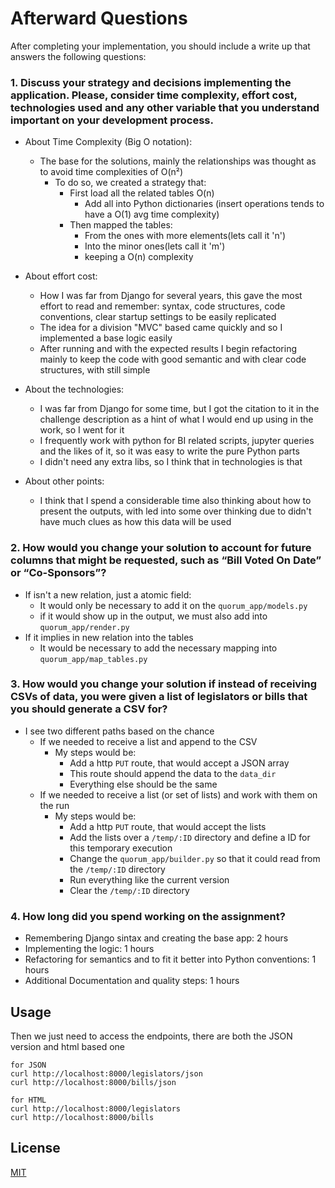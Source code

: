 # Afterward Questions

After completing your implementation, you should include a write up that answers the following
questions:


### 1. Discuss your strategy and decisions implementing the application. Please, consider time complexity, effort cost, technologies used and any other variable that you understand important on your development process.

- About Time Complexity (Big O notation):
  - The base for the solutions, mainly the relationships was thought as to avoid time complexities of O(n²)
    - To do so, we created a strategy that:
      - First load all the related tables O(n)
        - Add all into Python dictionaries (insert operations tends to have a O(1) avg time complexity) 
      - Then mapped the tables: 
        - From the ones with more elements(lets call it 'n')
        - Into the minor ones(lets call it 'm')
        - keeping a O(n) complexity

- About effort cost:
  - How I was far from Django for several years, this gave the most effort to read and remember: syntax, code structures, code conventions, clear startup settings to be easily replicated
  - The idea for a division "MVC" based came quickly and so I implemented a base logic easily
  - After running and with the expected results I begin refactoring mainly to keep the code with good semantic and with clear code structures, with still simple 

- About the technologies:
  - I was far from Django for some time, but I got the citation to it in the challenge description as a hint of what I would end up using in the work, so I went for it
  - I frequently work with python for BI related scripts, jupyter queries and the likes of it, so it was easy to write the pure Python parts
  - I didn't need any extra libs, so I think that in technologies is that

- About other points:
  - I think that I spend a considerable time also thinking about how to present the outputs, with led into some over thinking due to didn't have much clues as how this data will be used


### 2. How would you change your solution to account for future columns that might be requested, such as “Bill Voted On Date” or “Co-Sponsors”?

- If isn't a new relation, just a atomic field:
  - It would only be necessary to add it on the `quorum_app/models.py`
  - if it would show up in the output, we must also add into `quorum_app/render.py`
- If it implies in new relation into the tables
  - It would be necessary to add the necessary mapping into `quorum_app/map_tables.py`

### 3. How would you change your solution if instead of receiving CSVs of data, you were given a list of legislators or bills that you should generate a CSV for?

- I see two different paths based on the chance
  - If we needed to receive a list and append to the CSV
    - My steps would be:
      - Add a http `PUT` route, that would accept a JSON array
      - This route should append the data to the `data_dir`
      - Everything else should be the same
  - If we needed to receive a list (or set of lists) and work with them on the run
    - My steps would be:
      - Add a http `PUT` route, that would accept the lists
      - Add the lists over a `/temp/:ID` directory and define a ID for this temporary execution
      - Change the `quorum_app/builder.py` so that it could read from the `/temp/:ID` directory
      - Run everything like the current version
      - Clear the `/temp/:ID` directory


### 4. How long did you spend working on the assignment?
- Remembering Django sintax and creating the base app: 2 hours
- Implementing the logic: 1 hours
- Refactoring for semantics and to fit it better into Python conventions: 1 hours
- Additional Documentation and quality steps: 1 hours


## Usage
Then we just need to access the endpoints, there are both the JSON version and html based one
```curl
for JSON
curl http://localhost:8000/legislators/json
curl http://localhost:8000/bills/json

for HTML
curl http://localhost:8000/legislators
curl http://localhost:8000/bills
```

## License

[MIT](https://choosealicense.com/licenses/mit/)